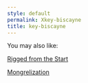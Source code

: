 ```yaml
---
style: default
permalink: Xkey-biscayne
title: key-biscayne
---
```

You may also like:

[Rigged from the Start](http://scp-wiki.net/rigged-from-the-start)

[Mongrelization](http://scp-wiki.net/mongrelization)
